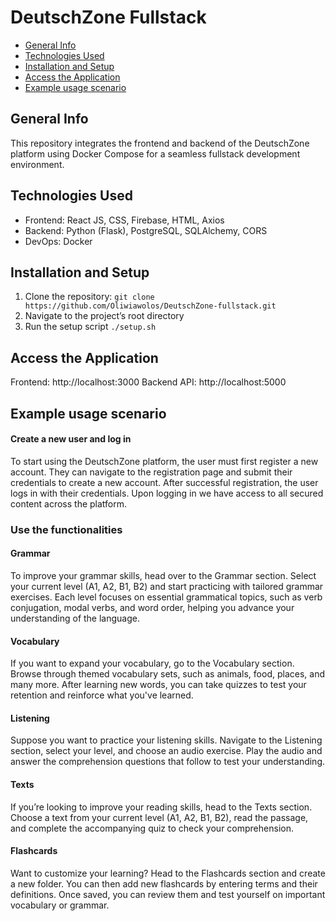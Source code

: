 # DeutschZone Fullstack
- [General Info](#general-info)
- [Technologies Used](#technologies-used)
- [Installation and Setup](#installation-and-setup)
- [Access the Application](#access-the-application)
- [Example usage scenario](#example-usage-scenario)

## General Info
This repository integrates the frontend and backend of the DeutschZone platform using Docker Compose for a seamless fullstack development environment.

## Technologies Used
* Frontend: React JS, CSS, Firebase, HTML, Axios
* Backend: Python (Flask), PostgreSQL, SQLAlchemy, CORS
* DevOps: Docker

## Installation and Setup
1. Clone the repository: `git clone https://github.com/Oliwiawolos/DeutschZone-fullstack.git`
2. Navigate to the project’s root directory
3. Run the setup script `./setup.sh`

## Access the Application
Frontend: http://localhost:3000
Backend API: http://localhost:5000

## Example usage scenario
#### Create a new user and log in
To start using the DeutschZone platform, the user must first register a new account. They can navigate to the registration page and submit their credentials to create a new account.
After successful registration, the user logs in with their credentials. Upon logging in we have access to all secured content across the platform.

### Use the functionalities
#### Grammar
To improve your grammar skills, head over to the Grammar section. Select your current level (A1, A2, B1, B2) and start practicing with tailored grammar exercises.
Each level focuses on essential grammatical topics, such as verb conjugation, modal verbs, and word order, helping you advance your understanding of the language.

#### Vocabulary
If you want to expand your vocabulary, go to the Vocabulary section. Browse through themed vocabulary sets, such as animals, food, places, and many more.
After learning new words, you can take quizzes to test your retention and reinforce what you've learned.

#### Listening
Suppose you want to practice your listening skills. Navigate to the Listening section, select your level, and choose an audio exercise.
Play the audio and answer the comprehension questions that follow to test your understanding.

#### Texts
If you’re looking to improve your reading skills, head to the Texts section. Choose a text from your current level (A1, A2, B1, B2), read the passage, and complete the accompanying quiz to check your comprehension.

#### Flashcards
Want to customize your learning? Head to the Flashcards section and create a new folder.
You can then add new flashcards by entering terms and their definitions. Once saved, you can review them and test yourself on important vocabulary or grammar.
